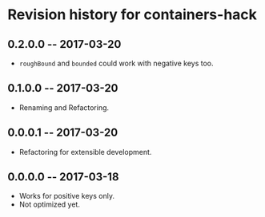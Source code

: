 # Revision history for containers-hack

## 0.2.0.0  -- 2017-03-20

* `roughBound` and `bounded` could work with negative keys too.

## 0.1.0.0  -- 2017-03-20

* Renaming and Refactoring.

## 0.0.0.1  -- 2017-03-20

* Refactoring for extensible development.

## 0.0.0.0  -- 2017-03-18

* Works for positive keys only.
* Not optimized yet.
